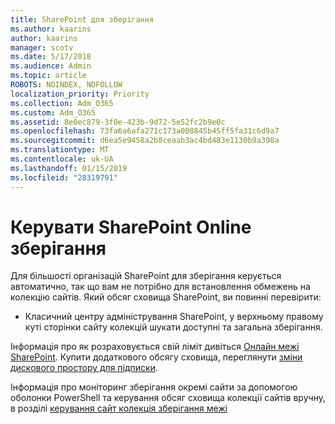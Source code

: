 ```yaml
---
title: SharePoint для зберігання
ms.author: kaarins
author: kaarins
manager: scotv
ms.date: 5/17/2018
ms.audience: Admin
ms.topic: article
ROBOTS: NOINDEX, NOFOLLOW
localization_priority: Priority
ms.collection: Adm_O365
ms.custom: Adm_O365
ms.assetid: 8e0ec879-3f0e-423b-9d72-5e52fc2b9e0c
ms.openlocfilehash: 73fa6a6afa271c173a008845b45ff5fa31c6d9a7
ms.sourcegitcommit: d6ea5e9458a2b8ceaab3ac4bd483e1130b9a398a
ms.translationtype: MT
ms.contentlocale: uk-UA
ms.lasthandoff: 01/15/2019
ms.locfileid: "28319791"
---
```

# <a name="manage-your-sharepoint-online-storage"></a>Керувати SharePoint Online зберігання

Для більшості організацій SharePoint для зберігання керується автоматично, так що вам не потрібно для встановлення обмежень на колекцію сайтів. Який обсяг сховища SharePoint, ви повинні перевірити:
  
- Класичний центру адміністрування SharePoint, у верхньому правому куті сторінки сайту колекцій шукати доступні та загальна зберігання.
    
Інформація про як розраховується свій ліміт дивіться [Онлайн межі SharePoint](https://go.microsoft.com/fwlink/p/?LinkID=856113). Купити додаткового обсягу сховища, переглянути [зміни дискового простору для підписки](https://go.microsoft.com/fwlink/?linkid=866428).
  
Інформація про моніторинг зберігання окремі сайти за допомогою оболонки PowerShell та керування обсяг сховища колекції сайтів вручну, в розділі [керування сайт колекція зберігання межі](https://go.microsoft.com/fwlink/?linkid=867833)
  

